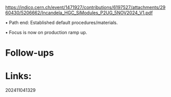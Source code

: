 https://indico.cern.ch/event/1471927/contributions/6197527/attachments/2960430/5206662/Incandela_HGC_SiModules_P2UG_5NOV2024_V1.pdf

• Path end: Established default procedures/materials.

• Focus is now on production ramp up.
# Follow-ups


# Links: 



202411041329
